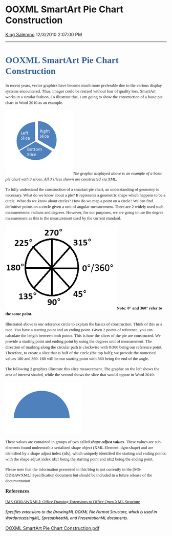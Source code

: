 <div id="page">

# OOXML SmartArt Pie Chart Construction

[King Salemno](https://social.msdn.microsoft.com/profile/King%20Salemno)
12/3/2010 2:07:00
PM

-----

<div id="content">

# <span style="font-family: Cambria;"><span style="color: #365f91;">OOXML SmartArt Pie Chart Construction  
</span></span>

<span style="font-family: Calibri; font-size: small;"></span>

<span style="font-size: small;"><span style="font-family: Calibri;">In
recent years, vector graphics have become much more preferable due to
the various display systems encountered. Thus, images could be resized
without fear of quality loss. SmartArt works in a similar fashion. To
illustrate this, I am going to show the construction of a basic pie
chart in Word 2010 as an
example.</span></span>

<span style="mso-no-proof: yes;"></span>

*<span style="font-size: small;"><span style="font-family: Calibri;">![](images/0576.basicpie.png)The
graphic displayed above is an example of a basic pie chart with 3
slices. All 3 slices shown are constructed via XML.</span></span>*

<span style="font-size: small;"><span style="font-family: Calibri;">To
fully understand the construction of a smartart pie chart, an
understanding of geometry is necessary. What do we know about a pie? It
represents a geometric shape which happens to be a circle. What do we
know about circles? How do we map a point on a circle? We can find
definitive points on a circle given a unit of angular measurement. There
are 2 widely used such measurements: radians and degrees. However, for
our purposes, we are going to use the degree measurement as this is the
measurement used by the current
standard.</span></span>

<span style="mso-no-proof: yes;"></span><span style="font-size: small;"><span style="font-family: Calibri;">**<span style="mso-bidi-font-family: Calibri; mso-bidi-theme-font: minor-latin;">![](images/8551.piewithmeasurements.png)Note:
0° and 360° refer to the same
point.</span><span style="font-family: &#39;MS Shell Dlg 2&#39;,&#39;sans-serif&#39;;"></span>**</span></span>

<span style="font-size: small;"><span style="font-family: Calibri;">Illustrated
above is our reference circle to explain the basics of construction.
Think of this as a race. You have a starting point and an ending point.
Given 2 points of reference, you can calculate the length between both
points. This is how the slices of the pie are constructed. We provide a
starting point and ending point by using the degrees unit of
measurement. The direction of marking along the circular path is
clockwise with 0/360 being our reference point. Therefore, to create a
slice that is half of the circle (the top half); we provide the
numerical values 180 and 360. 180 will be our starting point with 360
being the end of the angle. </span></span>

<span style="font-size: small;"><span style="font-family: Calibri;">The
following 2 graphics illustrate this slice measurement. The graphic on
the left shows the area of interest shaded, while the second shows the
slice that would appear in Word
2010:</span></span>

<span style="font-size: small;"><span style="font-family: Calibri;"></span></span>

<span style="mso-no-proof: yes;">![](images/5141.halfcircle.png)</span>

<span style="font-size: small;"><span style="font-family: Calibri;">These
values are contained in groups of two called ***shape adjust values***.
These values are sub-elements found underneath a serialized shape object
(XML Element: dgm:shape) and are identified by a shape adjust index
(idx), which uniquely identified the starting and ending points; with
the shape adjust index idx1 being the starting point and idx2 being the
ending
point.</span></span>

<span style="font-size: small;"><span style="font-family: Calibri;">Please
note that the information presented in this blog is not currently in the
\[MS-ODRAWXML\] Specification document but should be included in a
future release of the
documentation.</span></span>

**<span style="line-height: 115%; font-size: 12pt;"><span style="font-family: Calibri;">References</span></span>**

[<span style="font-family: Calibri; font-size: small;">\[MS-ODRAWXML\]:
Office Drawing Extensions to Office Open XML
Structure</span>](http://msdn.microsoft.com/en-us/library/dd905216.aspx)

*<span style="line-height: 140%; font-family: &#39;Segoe UI&#39;,&#39;sans-serif&#39;; color: black; font-size: 9.5pt;">Specifies
extensions to the DrawingML OOXML File Format Structure, which is used
in WordprocessingML, SpreadsheetML and PresentationML documents.</span>*

[OOXML SmartArt Pie Chart
Construction.pdf](images/OOXML%20SmartArt%20Pie%20Chart%20Construction.pdf)

</div>

</div>
